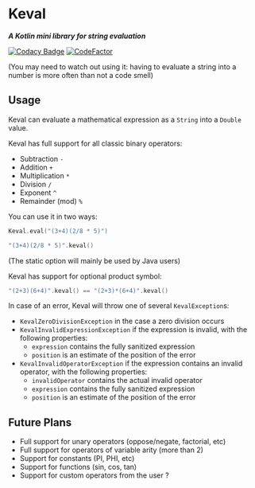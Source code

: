 # Keval

***A Kotlin mini library for string evaluation***

[![Codacy Badge](https://app.codacy.com/project/badge/Grade/0161eb0c1caa473cbb7f7e7f375e50c6)](https://www.codacy.com/gh/notKamui/Keval/dashboard?utm_source=github.com&amp;utm_medium=referral&amp;utm_content=notKamui/Keval&amp;utm_campaign=Badge_Grade)
[![CodeFactor](https://www.codefactor.io/repository/github/notkamui/keval/badge)](https://www.codefactor.io/repository/github/notkamui/keval)

(You may need to watch out using it:
having to evaluate a string into a number is more often than not a code smell)

## Usage

Keval can evaluate a mathematical expression as a `String` into a `Double` value.

Keval has full support for all classic binary operators:

- Subtraction `-`
- Addition `+`
- Multiplication `*`
- Division `/`
- Exponent `^`
- Remainder (mod) `%`

You can use it in two ways:

```Kotlin
Keval.eval("(3+4)(2/8 * 5)")

"(3+4)(2/8 * 5)".keval()
```

(The static option will mainly be used by Java users)

Keval has support for optional product symbol:

```Kotlin
"(2+3)(6+4)".keval() == "(2+3)*(6+4)".keval()
```

In case of an error, Keval will throw one of several `KevalException`s:

- `KevalZeroDivisionException` in the case a zero division occurs
- `KevalInvalidExpressionException` if the expression is invalid, with the following properties:
    - `expression` contains the fully sanitized expression
    - `position` is an estimate of the position of the error
- `KevalInvalidOperatorException` if the expression contains an invalid operator, with the following properties:
    - `invalidOperator` contains the actual invalid operator
    - `expression` contains the fully sanitized expression
    - `position` is an estimate of the position of the error

## Future Plans

- Full support for unary operators (oppose/negate, factorial, etc)
- Full support for operators of variable arity (more than 2)
- Support for constants (PI, PHI, etc)
- Support for functions (sin, cos, tan)
- Support for custom operators from the user ?
